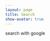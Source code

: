 ```yaml
---
layout: page
title: Search
show-avatar: true
---
```

    
search with google
<div id="test"></div>

<script>
var myCallback = function() {
  if (document.readyState == 'complete') {
    // Document is ready when CSE element is initialized.
    // Render an element with both search box and search results in div with id 'test'.
    google.search.cse.element.render(
        {
          div: "test",
          tag: 'search'
         });
  } else {
    // Document is not ready yet, when CSE element is initialized.
    google.setOnLoadCallback(function() {
       // Render an element with both search box and search results in div with id 'test'.
        google.search.cse.element.render(
            {
              div: "test",
              tag: 'search'
            });
    }, true);
  }
};

// Insert it before the CSE code snippet so that cse.js can take the script
// parameters, like parsetags, callbacks.
window.__gcse = {
  parsetags: 'explicit',
  callback: myCallback
};

(function() {
    var cx = '012709239189562225172:bhgo_xtsn4k';
    var gcse = document.createElement('script');
    gcse.type = 'text/javascript';
    gcse.async = true;
    gcse.src = 'https://cse.google.com/cse.js?cx=' + cx;
    var s = document.getElementsByTagName('script')[0];
    s.parentNode.insertBefore(gcse, s);
  })();
</script>